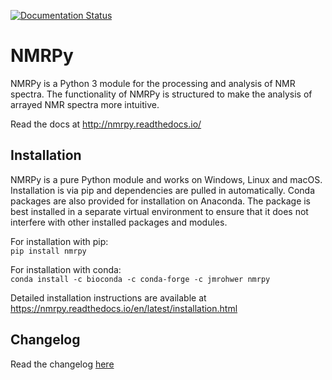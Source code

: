 [![Documentation Status](https://readthedocs.org/projects/nmrpy/badge/?version=latest)](https://nmrpy.readthedocs.io/en/latest/?badge=latest)

# NMRPy

NMRPy is a Python 3 module for the processing and analysis of NMR spectra. The
functionality of NMRPy is structured to make the analysis of arrayed NMR
spectra more intuitive.

Read the docs at http://nmrpy.readthedocs.io/

## Installation

NMRPy is a pure Python module and works on Windows, Linux and macOS. 
Installation is via pip and dependencies are pulled in automatically. 
Conda packages are also provided for installation on Anaconda. The
package is best installed in a separate virtual environment to ensure that 
it does not interfere with other installed packages and modules.

For installation with pip:    
`pip install nmrpy`

For installation with conda:    
`conda install -c bioconda -c conda-forge -c jmrohwer nmrpy`

Detailed installation instructions are available at
https://nmrpy.readthedocs.io/en/latest/installation.html

## Changelog

Read the changelog [here](CHANGELOG.rst)
